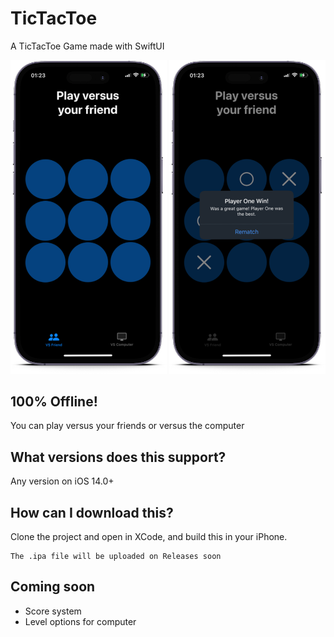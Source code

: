 # TicTacToe
A TicTacToe Game made with SwiftUI

<div align="center">
  <img src="Screenshots/VSFriendMockup.png" width="250"/>
  <img src="Screenshots/WinMockup.png" width="250"/>
</div>

## 100% Offline!
You can play versus your friends or versus the computer

## What versions does this support?
Any version on iOS 14.0+

## How can I download this?
Clone the project and open in XCode, and build this in your iPhone.
```
The .ipa file will be uploaded on Releases soon
```

## Coming soon
* Score system
* Level options for computer
